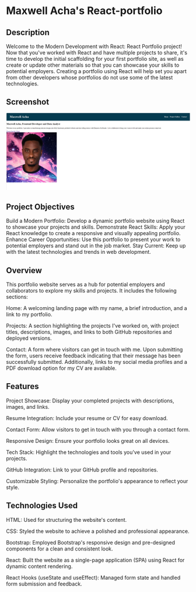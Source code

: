 # Maxwell Acha's React-portfolio


## Description
Welcome to the Modern Development with React: React Portfolio project! Now that you've worked with React and have multiple projects to share, it's time to develop the initial scaffolding for your first portfolio site, as well as create or update other materials so that you can showcase your skills to potential employers. Creating a portfolio using React will help set you apart from other developers whose portfolios do not use some of the latest technologies.

## Screenshot

![](maxwell-portfolio.png)


## Project Objectives
Build a Modern Portfolio: Develop a dynamic portfolio website using React to showcase your projects and skills.
Demonstrate React Skills: Apply your React knowledge to create a responsive and visually appealing portfolio.
Enhance Career Opportunities: Use this portfolio to present your work to potential employers and stand out in the job market.
Stay Current: Keep up with the latest technologies and trends in web development.


## Overview
This portfolio website serves as a hub for potential employers and collaborators to explore my skills and projects. It includes the following sections:

Home: A welcoming landing page with my name, a brief introduction, and a link to my portfolio.

Projects: A section highlighting the projects I've worked on, with project titles, descriptions, images, and links to both GitHub repositories and deployed versions.

Contact: A form where visitors can get in touch with me. Upon submitting the form, users receive feedback indicating that their message has been successfully submitted. Additionally, links to my social media profiles and a PDF download option for my CV are 
available.


## Features
Project Showcase: Display your completed projects with descriptions, images, and links.
 
Resume Integration: Include your resume or CV for easy download.
 
Contact Form: Allow visitors to get in touch with you through a contact form.
 
Responsive Design: Ensure your portfolio looks great on all devices.
 
Tech Stack: Highlight the technologies and tools you've used in your projects.
 
GitHub Integration: Link to your GitHub profile and repositories.
 
Customizable Styling: Personalize the portfolio's appearance to reflect your style.

## Technologies Used
HTML: Used for structuring the website's content.

CSS: Styled the website to achieve a polished and professional appearance.

Bootstrap: Employed Bootstrap's responsive design and pre-designed components for a clean and consistent look.

React: Built the website as a single-page application (SPA) using React for dynamic content rendering.

React Hooks (useState and useEffect): Managed form state and handled form submission and feedback.
